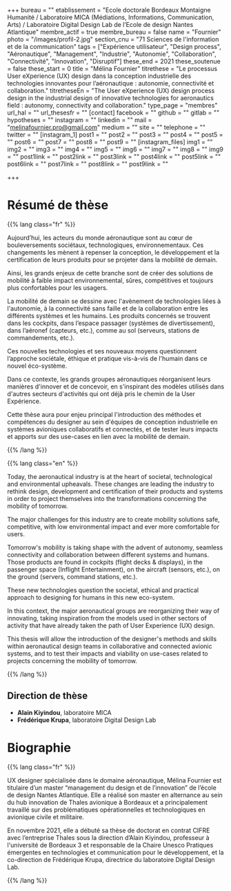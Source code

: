 +++
bureau = ""
etablissement = "Ecole doctorale Bordeaux Montaigne Humanité / Laboratoire MICA (Médiations, Informations, Communication, Arts) / Laboratoire Digital Design Lab de l’Ecole de design Nantes Atlantique"
membre_actif = true
membre_bureau = false
name = "Fournier"
photo = "/images/profil-2.jpg"
section_cnu = "71 Sciences de l'information et de la communication"
tags = ["Expérience utilisateur", "Design process", "Aéronautique", "Management", "Industrie", "Autonomie", "Collaboration", "Connectivité", "Innovation", "Disruptif"]
these_end = 2021
these_soutenue = false
these_start = 0
title = "Mélina Fournier"
titrethese = "Le processus User eXperience (UX) design dans la conception industrielle des technologies innovantes pour l’aéronautique : autonomie, connectivité et collaboration."
titretheseEn = "The User eXperience (UX) design process design in the industrial design of innovative technologies for aeronautics field : autonomy, connectivity and collaboration."
type_page = "membres"
url_hal = ""
url_thesesfr = ""
[contact]
facebook = ""
github = ""
gitlab = ""
hypotheses = ""
instagram = ""
linkedin = ""
mail = "melinafournier.pro@gmail.com"
medium = ""
site = ""
telephone = ""
twitter = ""
[instagram_1]
post1 = ""
post2 = ""
post3 = ""
post4 = ""
post5 = ""
post6 = ""
post7 = ""
post8 = ""
post9 = ""
[instagram_files]
img1 = ""
img2 = ""
img3 = ""
img4 = ""
img5 = ""
img6 = ""
img7 = ""
img8 = ""
img9 = ""
post1link = ""
post2link = ""
post3link = ""
post4link = ""
post5link = ""
post6link = ""
post7link = ""
post8link = ""
post9link = ""

+++

<!-- Supprimer les parties non remplies (supprimer les blocks de lang s'il n'y a pas deux langues). Tu es libre d'ajouter ce que tu veux à cette partie -->

# Résumé de thèse

{{% lang class="fr" %}}

Aujourd’hui, les acteurs du monde aéronautique sont au cœur de bouleversements sociétaux, technologiques, environnementaux. Ces changements les mènent à repenser la conception, le développement et la certification de leurs produits pour se projeter dans la mobilité de demain.

Ainsi, les grands enjeux de cette branche sont de créer des solutions de mobilité à faible impact environnemental, sûres, compétitives et toujours plus confortables pour les usagers.

La mobilité de demain se dessine avec l'avènement de technologies liées à l'autonomie, à la connectivité sans faille et de la collaboration entre les différents systèmes et les humains. Les produits concernés se trouvent dans les cockpits, dans l’espace passager (systèmes de divertissement), dans l’aéronef (capteurs, etc.), comme au sol (serveurs, stations de commandements, etc.).

Ces nouvelles technologies et ses nouveaux moyens questionnent l’approche sociétale, éthique et pratique vis-à-vis de l'humain dans ce nouvel éco-système.

Dans ce contexte, les grands groupes aéronautiques réorganisent leurs manières d'innover et de concevoir, en s'inspirant des modèles utilisés dans d'autres secteurs d'activités qui ont déjà pris le chemin de la User Expérience.

Cette thèse aura pour enjeu principal l'introduction des méthodes et compétences du designer au sein d'équipes de conception industrielle en systèmes avioniques collaboratifs et connectés, et de tester leurs impacts et apports sur des use-cases en lien avec la mobilité de demain.

{{% /lang %}}

{{% lang class="en" %}}

Today, the aeronautical industry is at the heart of societal, technological and environmental upheavals. These changes are leading the industry to rethink design, development and certification of their products and systems in order to project themselves into the transformations concerning the mobility of tomorrow.

The major challenges for this industry are to create mobility solutions safe, competitive, with low environmental impact and ever more comfortable for users.

Tomorrow's mobility is taking shape with the advent of autonomy, seamless connectivity and collaboration between different systems and humans. Those products are found in cockpits (flight decks & displays), in the passenger space (Inflight Entertainment), on the aircraft (sensors, etc.), on the ground (servers, command stations, etc.).

These new technologies question the societal, ethical and practical approach to designing for humans in this new eco-system.

In this context, the major aeronautical groups are reorganizing their way of innovating, taking inspiration from the models used in other sectors of activity that have already taken the path of User Experience (UX) design.

This thesis will allow the introduction of the designer's methods and skills within aeronautical design teams in collaborative and connected avionic systems, and to test their impacts and viability on use-cases related to projects concerning the mobility of tomorrow.

{{% /lang %}}

## Direction de thèse

* **Alain Kiyindou**, laboratoire MICA
* **Frédérique Krupa**, laboratoire Digital Design Lab

# Biographie

{{% lang class="fr" %}}

UX designer spécialisée dans le domaine aéronautique, Mélina Fournier est titulaire d’un master “management du design et de l’innovation” de l’école de design Nantes Atlantique. Elle a réalisé son master en alternance au sein du hub innovation de Thales avionique à Bordeaux et a principalement travaillé sur des problématiques opérationnelles et technologiques en avionique civile et militaire.

En novembre 2021, elle a débuté sa thèse de doctorat en contrat CIFRE avec l’entreprise Thales sous la direction d’Alain Kiyindou, professeur à l'université de Bordeaux 3 et responsable de la Chaire Unesco Pratiques émergentes en technologies et communication pour le développement, et la co-direction de Frédérique Krupa, directrice du laboratoire Digital Design Lab.

{{% /lang %}}